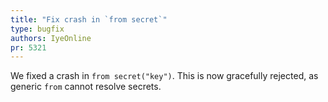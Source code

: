 ```yaml
---
title: "Fix crash in `from secret`"
type: bugfix
authors: IyeOnline
pr: 5321
---
```


We fixed a crash in `from secret("key")`. This is now gracefully rejected, as
generic `from` cannot resolve secrets.
